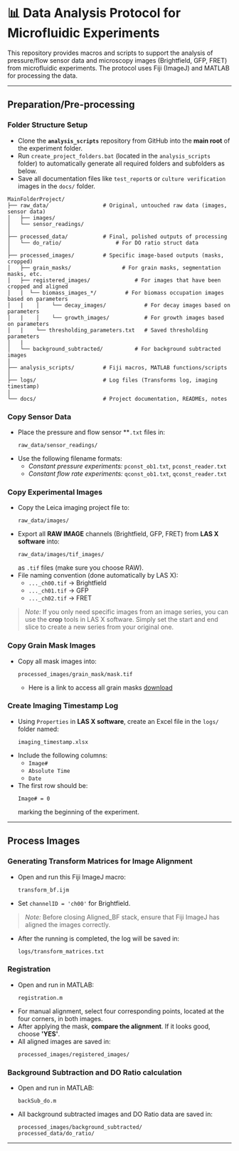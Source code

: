 # 📊 Data Analysis Protocol for Microfluidic Experiments

This repository provides macros and scripts to support the analysis of pressure/flow sensor data and microscopy images (Brightfield, GFP, FRET) from microfluidic experiments. The protocol uses Fiji (ImageJ) and MATLAB for processing the data.

---

## **Preparation/Pre-processing**

### **Folder Structure Setup**
- Clone the **`analysis_scripts`** repository from GitHub into the **main root** of the experiment folder.
- Run `create_project_folders.bat` (located in the `analysis_scripts` folder) to automatically generate all required folders and subfolders as below.
- Save all documentation files like `test_report`s or `culture verification` images in the `docs/` folder.

```
MainFolderProject/
├── raw_data/                 # Original, untouched raw data (images, sensor data)
│   ├── images/
│   └── sensor_readings/
│
├── processed_data/           # Final, polished outputs of processing
│   └── do_ratio/                 # For DO ratio struct data
│
├── processed_images/         # Specific image-based outputs (masks, cropped)
│   ├── grain_masks/                # For grain masks, segmentation masks, etc.
│   ├── registered_images/              # For images that have been cropped and aligned
│   |  └── biomass_images_*/         # For biomass occupation images based on parameters
│   |    │    └── decay_images/            # For decay images based on parameters
│   |    │    └── growth_images/           # For growth images based on parameters
│   |    └── thresholding_parameters.txt   # Saved thresholding parameters
│   |
│   └── background_subtracted/          # For background subtracted images   
│
├── analysis_scripts/         # Fiji macros, MATLAB functions/scripts
│
├── logs/                     # Log files (Transforms log, imaging timestamp)
│
└── docs/                     # Project documentation, READMEs, notes
```

### **Copy Sensor Data**
- Place the pressure and flow sensor **`.txt` files in:
  ```
  raw_data/sensor_readings/
  ```
- Use the following filename formats:
  - *Constant pressure experiments:* `pconst_ob1.txt`, `pconst_reader.txt`
  - *Constant flow rate experiments:* `qconst_ob1.txt`, `qconst_reader.txt`

### **Copy Experimental Images**
- Copy the Leica imaging project file to:
  ```
  raw_data/images/
  ```
- Export all **RAW IMAGE** channels (Brightfield, GFP, FRET) from **LAS X software** into:
  ```
  raw_data/images/tif_images/
  ```
  as `.tif` files (make sure you choose RAW).
- File naming convention (done automatically by LAS X):
  - `..._ch00.tif` → Brightfield
  - `..._ch01.tif` → GFP
  - `..._ch02.tif` → FRET
> *Note:* If you only need specific images from an image series, you can use the **crop** tools in LAS X software. Simply set the start and end slice to create a new series from your original one.

### **Copy Grain Mask Images**
- Copy all mask images into:
  ```
  processed_images/grain_mask/mask.tif
  ```
  - Here is a link to access all grain masks [download](https://drive.google.com/open?id=1MAp_4y9EnB75sp7faB2pifpVzzQgqX1o&usp=drive_fs)
  
### **Create Imaging Timestamp Log**
- Using `Properties` in **LAS X software**, create an Excel file in the `logs/` folder named:
  ```
  imaging_timestamp.xlsx
  ```
- Include the following columns:
  - `Image#`
  - `Absolute Time`
  - `Date`
- The first row should be:
  ```
  Image# = 0
  ```
  marking the beginning of the experiment.

---

## **Process Images**

### **Generating Transform Matrices for Image Alignment**
- Open and run this Fiji ImageJ macro:
  ```
  transform_bf.ijm
  ```
- Set `channelID = 'ch00'` for Brightfield.
> *Note:* Before closing Aligned_BF stack, ensure that Fiji ImageJ has aligned the images correctly.
- After the running is completed, the log will be saved in:
  ```
  logs/transform_matrices.txt
  ```

### **Registration**
- Open and run in MATLAB:
  ```
  registration.m
  ```
- For manual alignment, select four corresponding points, located at the four corners, in both images.
- After applying the mask, **compare the alignment**. If it looks good, choose **'YES'**.
- All aligned images are saved in:
  ```
  processed_images/registered_images/
  ```

### **Background Subtraction and DO Ratio calculation**
- Open and run in MATLAB:
  ```
  backSub_do.m
  ```
- All background subtracted images and DO Ratio data are saved in:
  ```
  processed_images/background_subtracted/
  processed_data/do_ratio/
  ```

---
